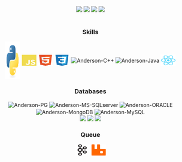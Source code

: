 <div align="center">
<img height="150em" src="https://github-profile-summary-cards.vercel.app/api/cards/profile-details?username=andersondemetrio&theme=radical"/> 
<img height="150em" src="https://github-readme-stats.vercel.app/api?username=andersondemetrio&show_icons=true&theme=radical&include_all_commits=true&count_private=true&hide_border=true"/> <img height="150em" src="https://github-readme-stats.vercel.app/api/top-langs/?username=andersondemetrio&layout=compact&langs_count=7&theme=radical&hide_border=true"/> <img height="150em" src="https://github-readme-streak-stats.herokuapp.com/?user=andersondemetrio&theme=radical&hide_border=true"/>
  
<div style="display: inline_block"><br>
  <h3>Skills</h3>
   <img align="center" alt="Anderson-Python" height="100" width="40" src="https://raw.githubusercontent.com/devicons/devicon/master/icons/python/python-original.svg">
  <img align="center" alt="Anderson-Js" height="30" width="40" src="https://raw.githubusercontent.com/devicons/devicon/master/icons/javascript/javascript-plain.svg">
  <img align="center" alt="Anderson-HTML" height="30" width="40" src="https://raw.githubusercontent.com/devicons/devicon/master/icons/html5/html5-original.svg">
  <img align="center" alt="Anderson-CSS" height="30" width="40" src="https://raw.githubusercontent.com/devicons/devicon/master/icons/css3/css3-original.svg">
  <img align="center" alt="Anderson-C++" height="30" width="40" src="https://raw.githubusercontent.com/isocpp/logos/64ef037049f87ac74875dbe72695e59118b52186/cpp_logo.svg">
  <img align="center" alt="Anderson-Java" height="30" width="40" src="https://raw.githubusercontent.com/jmnote/z-icons/master/svg/java.svg">
   <img align="center" alt="Anderson-React" height="30" width="40" src="https://raw.githubusercontent.com/devicons/devicon/master/icons/react/react-original.svg">

</div>
<div style="display: inline_block">
  <h3>Databases</h3>
  <img align="center" alt="Anderson-PG" height="100" width="40" src="https://cdn.jsdelivr.net/gh/devicons/devicon/icons/postgresql/postgresql-plain-wordmark.svg">
  <img align="center" alt="Anderson-MS-SQLserver" height="50" width="70" src="https://cdn.jsdelivr.net/gh/devicons/devicon/icons/microsoftsqlserver/microsoftsqlserver-plain-wordmark.svg">
  <img align="center" alt="Anderson-ORACLE" height="100" width="70" src="https://cdn.jsdelivr.net/gh/devicons/devicon/icons/oracle/oracle-original.svg">
  <img align="center" alt="Anderson-MongoDB" height="50" width="70" src="https://cdn.jsdelivr.net/gh/devicons/devicon/icons/mongodb/mongodb-original-wordmark.svg">
  <img align="center" alt="Anderson-MySQL" height="50" width="70" src="https://cdn.jsdelivr.net/gh/devicons/devicon/icons/mysql/mysql-original-wordmark.svg">
</div>


  
  <div> 
  <a href="866776" target="_blank"><img src="https://img.shields.io/badge/-Instagram-%23E4405F?style=for-the-badge&logo=instagram&logoColor=white" target="_blank"></a>
  <a href = "mailto:andersondemetrio.trabalho@gmail.com"><img src="https://img.shields.io/badge/-Gmail-%23333?style=for-the-badge&logo=gmail&logoColor=white" target="_blank"></a>
  <a href="https://www.linkedin.com/in/andersondemetrio/" target="_blank"><img src="https://img.shields.io/badge/-LinkedIn-%230077B5?style=for-the-badge&logo=linkedin&logoColor=white" target="_blank"></a> 

<div>
  <h3>Queue</h3>
  <img align="center" alt="Apache-Kafka" height="30" width="40" src="https://raw.githubusercontent.com/devicons/devicon/master/icons/apachekafka/apachekafka-original.svg">
  <img align="center" alt="RabbitMQ" height="30" width="40" src="https://raw.githubusercontent.com/devicons/devicon/master/icons/rabbitmq/rabbitmq-original.svg">
</div>

 
</div>
  
